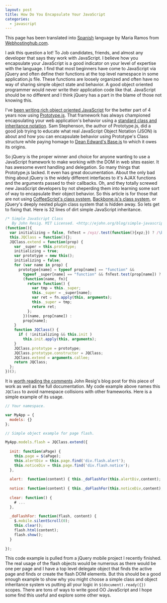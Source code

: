 ```yaml
---
layout: post
title: How Do You Encapsulate Your JavaScript
categories: 
  - javascript
---
```


<aside class="flash_info">
  This page has been translated into <a href="http://www.webhostinghub.com/support/es/misc/encapsular-javascript">Spanish</a> language by Maria Ramos from <a href="http://www.webhostinghub.com/">Webhostinghub.com</a>.
</aside>

<p>
  I ask this question a lot! To Job candidates, friends, and almost any developer that says they work with JavaScript. I believe how you encapsulate your JavaScript is a good indicator on your level of expertise with the language. I find that most beginners have come to JavaScript via jQuery and often define their functions at the top level namespace in some application.js file. These functions are loosely organized and often have no way of sharing simple object state and behavior. A good object oriented programmer would never write their application code like that. JavaScript should be no different and I think jQuery has a part in the blame of those not knowing this.
</p>

<p>
  I've <a href="/2008/08/18/in-hell-oo-for-homemarks/">been writing rich object oriented JavaScript</a> for the better part of 4 years now using <a href="http://www.prototypejs.org/">Prototype.js</a>. That framework has always championed encapsulating your web application's behavior using a <a href="http://prototypejs.org/learn/class-inheritance">standard class and inheritance notation</a>. Sam Stephenson, the author of Prototype.js, did a good job trying to educate what real JavaScript Object Notation (JSON) is about and how you can encapsulate behavior using Prototype's Class structure while paying homage to <a href="http://dean.edwards.name/weblog/2006/03/base/">Dean Edward's Base.js</a> to which it owes its origins.
</p>

<p>
  So jQuery is the proper winner and choice for anyone wanting to use a JavaScript framework to make working with the DOM in web sites easier. It has awesome event handling and delegation. So many things that Prototype.js lacked. It even has great documentation. About the only bad thing about jQuery is the widely different interfaces to it's AJAX functions and the arguments passed to their callbacks. Oh, and they totally screwed new JavaScript developers by not sheperding them into learning some sort of way to encapsulate their object behavior. So this article is for those that are not using <a href="http://jashkenas.github.com/coffee-script/">CoffeeScript's class system</a>, <a href="http://documentcloud.github.com/backbone/">Backbone.js's class system</a>, or jQuery's deeply nested plugin class system that is hidden away. So lets get to fixing that. Here is 32 lines of dirt simple JavaScript inheritance.
</p>

```javascript
/* Simple JavaScript Class
   By John Resig. MIT Licensed. <http://ejohn.org/blog/simple-javascript-inheritance/> */
(function(){
  var initializing = false, fnTest = /xyz/.test(function(){xyz;}) ? /\b_super\b/ : /.*/;
  this.JQClass = function(){};
  JQClass.extend = function(prop) {
    var _super = this.prototype;
    initializing = true;
    var prototype = new this();
    initializing = false;
    for (var name in prop) {
      prototype[name] = typeof prop[name] == "function" && 
        typeof _super[name] == "function" && fnTest.test(prop[name]) ?
        (function(name, fn){
          return function() {
            var tmp = this._super;
            this._super = _super[name];
            var ret = fn.apply(this, arguments);        
            this._super = tmp;
            return ret;
          };
        })(name, prop[name]) :
        prop[name];
    }
    function JQClass() {
      if ( !initializing && this.init )
        this.init.apply(this, arguments);
    }
    JQClass.prototype = prototype;
    JQClass.prototype.constructor = JQClass;
    JQClass.extend = arguments.callee;
    return JQClass;
  };
})();
```

<p>
  It is <a href="http://ejohn.org/blog/simple-javascript-inheritance/">worth reading the comments</a> John Resig's blog post for this piece of work as well as the full documentation. My code example above names this <code>JQClass</code> to avoid namespace collisions with other frameworks. Here is a simple example of its usage.
</p>

```javascript
// Your namespace.

var MyApp = {
  models: {}
};

// Simple object example for page flash.

MyApp.models.flash = JQClass.extend({
  
  init: function(aPage) {
    this.page = $(aPage);
    this.alertDiv = this.page.find('div.flash.alert');
    this.noticeDiv = this.page.find('div.flash.notice');
  },
  
  alert:  function(content) { this._doFlashFor(this.alertDiv,content); },
  
  notice: function(content) { this._doFlashFor(this.noticeDiv,content); },
  
  clear: function() {
    # ...
  },
  
  _doFlashFor: function(flash, content) {
    $.mobile.silentScroll(0);
    this.clear();
    flash.html(content);
    flash.show();
  }
  
});
```


<p>
  This code example is pulled from a jQuery mobile project I recently finished. The real usage of the flash objects would be numerous as there would be one per page and I have a top level delegate object that finds the active page and finds or create the flash DOM elements. But this should be a good enough example to show why you might choose a simple class and object inheritance system vs putting all your logic in <code>$(document).ready({})</code> scopes. There are tons of ways to write good OO JavaScript and I hope some find this useful and explore some other ways.
</p>


